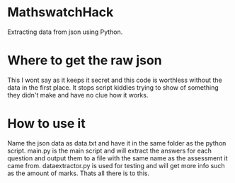 <!-- heads up, i brute forced the doc password in a few milliseconds -->
# MathswatchHack
Extracting data from json using Python.

# Where to get the raw json
This I wont say as it keeps it secret and this code is worthless without the data in the first place.
It stops script kiddies trying to show of something they didn't make and have no clue how it works.

# How to use it
Name the json data as data.txt and have it in the same folder as the python script.
main.py is the main script and will extract the answers for each question and output them to a file with the same name as the assessment it came from.
dataextractor.py is used for testing and will get more info such as the amount of marks.
Thats all there is to this.

